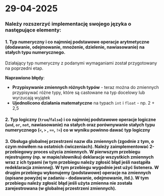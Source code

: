 # 29-04-2025

### Należy rozszerzyć implementację swojego języka o następujące elementy:

#### 1. Typ numeryczny i co najmniej podstawowe operacje arytmetyczne (dodawanie, odejmowanie, mnożenie, dzielenie, nawiasowanie) na stałych typu numerycznego.

Działający typ numeryczny z podanymi wymaganiami został przygotowany na poprzedni etap.

**Naprawiono błędy**:

* **Przypisywanie zmiennych różnych typów** - teraz można do zmiennych przypisywać różne typy, które są castowane na typ docelowy lub wyrzucają wyjątek
* **Ujednolicono działania matematyczne** na typach `int` i `float` - np. 2 + 2,5

#### 2. Typ logiczny (`true`/`false`) i co najmniej podstawowe operacje logiczne (`and`, `or`, `not`, nawiasowanie) na  stałych oraz porównywanie stałych typu numerycznego (`<`, `>` , `==`, `!=`) co w wyniku powinno dawać typ logiczny

#### 3. Obsługa globalnej przestrzeni nazw dla zmiennych (zgodnie z tym, o czym mówiłem na ostatnich ćwiczeniach). Należy zaimplementować 2-przebiegowy proces użycia zmiennych. W pierwszym przebiegu rejestrujemy (np. w mapie/słowniku) deklaracje wszystkich zmiennych wraz z ich typami (w tym przebiegu należy zgłosić błąd jeśli nastąpiła redeklaracja zmiennej). W tym przebiegu wygodnie jest użyć listenera. W drugim przebiegu wykonujemy (podstawowe)  operacje na zmiennych (opisane powyżej w zadaniu - dodawanie, odejmowanie, itd.). W tym przebiegu należy zgłosić błąd jeśli użyta zmienna nie została zarejestrowana (w globalnej przestrzeni zmiennych).